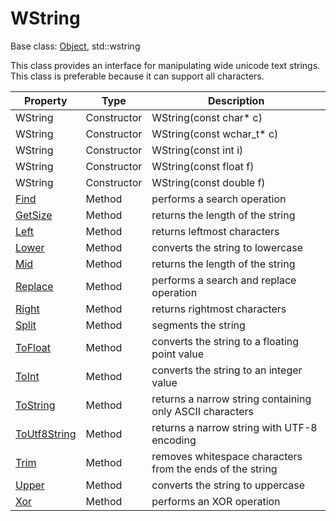 # WString

Base class: [Object](Object.md), std::wstring

This class provides an interface for manipulating wide unicode text strings. This class is preferable because it can support all characters.

| Property | Type | Description |
|---|---|---|
| WString | Constructor | WString(const char* c) |
| WString | Constructor | WString(const wchar_t* c) |
| WString | Constructor | WString(const int i) |
| WString | Constructor | WString(const float f) |
| WString | Constructor | WString(const double f) |
| [Find](WString_Find.md) | Method | performs a search operation |
| [GetSize](WString_GetSize.md) | Method | returns the length of the string |
| [Left](WString_Left.md) | Method | returns leftmost characters |
| [Lower](WString_Lower.md) | Method | converts the string to lowercase |
| [Mid](WString_Mid.md) | Method | returns the length of the string |
| [Replace](WString_Replace.md) | Method | performs a search and replace operation |
| [Right](WString_Right.md) | Method | returns rightmost characters |
| [Split](WString_Split.md) | Method | segments the string |
| [ToFloat](WString_ToFloat.md) | Method | converts the string to a floating point value |
| [ToInt](WString_ToInt.md) | Method | converts the string to an integer value |
| [ToString](WString_ToString.md) | Method | returns a narrow string containing only ASCII characters |
| [ToUtf8String](WString_ToUtf8String.md) | Method | returns a narrow string with UTF-8 encoding |
| [Trim](WString_Trim.md) | Method | removes whitespace characters from the ends of the string |
| [Upper](WString_Upper.md) | Method | converts the string to uppercase |
| [Xor](WString_Xor.md) | Method | performs an XOR operation |
